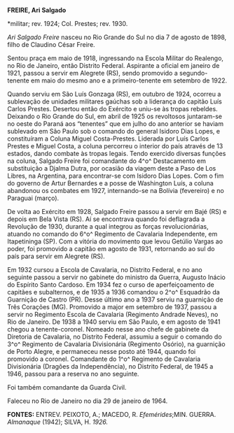 **FREIRE, Ari Salgado**

\*militar; rev. 1924; Col. Prestes; rev. 1930.

*Ari Salgado Freire* nasceu no Rio Grande do Sul no dia 7 de agosto de
1898, filho de Claudino César Freire.

Sentou praça em maio de 1918, ingressando na Escola Militar do Realengo,
no Rio de Janeiro, então Distrito Federal. Aspirante a oficial em
janeiro de 1921, passou a servir em Alegrete (RS), sendo promovido a
segundo-tenente em maio do mesmo ano e a primeiro-tenente em setembro de
1922.

Quando serviu em São Luís Gonzaga (RS), em outubro de 1924, ocorreu a
sublevação de unidades militares gaúchas sob a liderança do capitão Luís
Carlos Prestes. Desertou então do Exército e uniu-se às tropas rebeldes.
Deixando o Rio Grande do Sul, em abril de 1925 os revoltosos juntaram-se
no oeste do Paraná aos “tenentes” que em julho do ano anterior se haviam
sublevado em São Paulo sob o comando do general Isidoro Dias Lopes, e
constituíram a Coluna Miguel Costa-Prestes. Liderada por Luís Carlos
Prestes e Miguel Costa, a coluna percorreu o interior do país através de
13 estados, dando combate às tropas legais. Tendo exercido diversas
funções na coluna, Salgado Freire foi comandante do 4^o^ Destacamento em
substituição a Djalma Dutra, por ocasião da viagem deste a Paso de Los
Libres, na Argentina, para encontrar-se com Isidoro Dias Lopes. Com o
fim do governo de Artur Bernardes e a posse de Washington Luís, a coluna
abandonou os combates em 1927, internando-se na Bolívia (fevereiro) e no
Paraguai (março).

De volta ao Exército em 1928, Salgado Freire passou a servir em Bajé
(RS) e depois em Bela Vista (RS). Aí se encontrava quando foi deflagrada
a Revolução de 1930, durante a qual integrou as forças revolucionárias,
atuando no comando do 6^o^ Regimento de Cavalaria Independente, em
Itapetininga (SP). Com a vitória do movimento que levou Getúlio Vargas
ao poder, foi promovido a capitão em agosto de 1931, retornando ao sul
do país para servir em Alegrete (RS).

Em 1932 cursou a Escola de Cavalaria, no Distrito Federal, e no ano
seguinte passou a servir no gabinete do ministro da Guerra, Augusto
Inácio do Espírito Santo Cardoso. Em 1934 fez o curso de aperfeiçoamento
de capitães e subalternos, e de 1935 a 1936 comandou o 2^o^ Esquadrão da
Guarnição de Castro (PR). Desse último ano a 1937 serviu na guarnição de
Três Corações (MG). Promovido a major em setembro de 1937, passou a
servir no Regimento Escola de Cavalaria (Regimento Andrade Neves), no
Rio de Janeiro. De 1938 a 1940 serviu em São Paulo, e em agosto de 1941
chegou a tenente-coronel. Nomeado nesse ano chefe de gabinete da
Diretoria de Cavalaria, no Distrito Federal, assumiu a seguir o comando
do 3^o^ Regimento de Cavalaria Divisionária (Regimento Osório), na
guarnição de Porto Alegre, e permaneceu nesse posto até 1944, quando foi
promovido a coronel. Comandante do 1^o^ Regimento de Cavalaria
Divisionária (Dragões da Independência), no Distrito Federal, de 1945 a
1946, passou para a reserva no ano seguinte.

Foi também comandante da Guarda Civil.

Faleceu no Rio de Janeiro no dia 29 de janeiro de 1964.

**FONTES:** ENTREV. PEIXOTO, A.; MACEDO, R. *Efemérides*;MIN. GUERRA.
*Almanaque* (1942); SILVA, H. *1926.*
